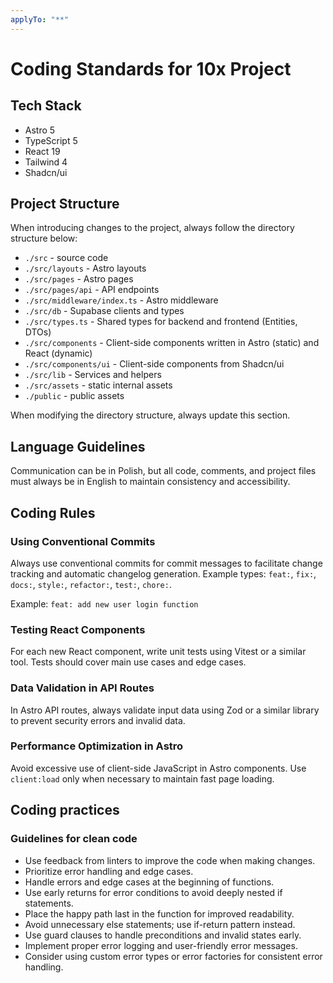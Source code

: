 ```yaml
---
applyTo: "**"
---
```


# Coding Standards for 10x Project

## Tech Stack

- Astro 5
- TypeScript 5
- React 19
- Tailwind 4
- Shadcn/ui

## Project Structure

When introducing changes to the project, always follow the directory structure below:

- `./src` - source code
- `./src/layouts` - Astro layouts
- `./src/pages` - Astro pages
- `./src/pages/api` - API endpoints
- `./src/middleware/index.ts` - Astro middleware
- `./src/db` - Supabase clients and types
- `./src/types.ts` - Shared types for backend and frontend (Entities, DTOs)
- `./src/components` - Client-side components written in Astro (static) and React (dynamic)
- `./src/components/ui` - Client-side components from Shadcn/ui
- `./src/lib` - Services and helpers
- `./src/assets` - static internal assets
- `./public` - public assets

When modifying the directory structure, always update this section.

## Language Guidelines

Communication can be in Polish, but all code, comments, and project files must always be in English to maintain consistency and accessibility.

## Coding Rules

### Using Conventional Commits

Always use conventional commits for commit messages to facilitate change tracking and automatic changelog generation. Example types: `feat:`, `fix:`, `docs:`, `style:`, `refactor:`, `test:`, `chore:`.

Example: `feat: add new user login function`

### Testing React Components

For each new React component, write unit tests using Vitest or a similar tool. Tests should cover main use cases and edge cases.

### Data Validation in API Routes

In Astro API routes, always validate input data using Zod or a similar library to prevent security errors and invalid data.

### Performance Optimization in Astro

Avoid excessive use of client-side JavaScript in Astro components. Use `client:load` only when necessary to maintain fast page loading.

## Coding practices

### Guidelines for clean code

- Use feedback from linters to improve the code when making changes.
- Prioritize error handling and edge cases.
- Handle errors and edge cases at the beginning of functions.
- Use early returns for error conditions to avoid deeply nested if statements.
- Place the happy path last in the function for improved readability.
- Avoid unnecessary else statements; use if-return pattern instead.
- Use guard clauses to handle preconditions and invalid states early.
- Implement proper error logging and user-friendly error messages.
- Consider using custom error types or error factories for consistent error handling.
